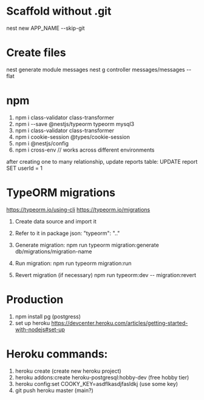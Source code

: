 # Scaffold without .git

nest new APP_NAME --skip-git

# Create files

nest generate module messages
nest g controller messages/messages --flat

# npm

1. npm i class-validator class-transformer
2. npm i --save @nestjs/typeorm typeorm mysql3
3. npm i class-validator class-transformer
4. npm i cookie-session @types/cookie-session
5. npm i @nestjs/config
6. npm i cross-env // works across different environments

after creating one to many relationship, update reports table:
UPDATE report SET userId = 1

# TypeORM migrations

https://typeorm.io/using-cli
https://typeorm.io/migrations

1. Create data source and import it
2. Refer to it in package json: "typeorm": ".."
3. Generate migration:
   npm run typeorm migration:generate db/migrations/migration-name

4. Run migration:
   npm run typeorm migration:run

5. Revert migration (if necessary)
   npm run typeorm:dev -- migration:revert

# Production

1. npm install pg (postgress)
2. set up heroku
   https://devcenter.heroku.com/articles/getting-started-with-nodejs#set-up

# Heroku commands:

1. heroku create (create new heroku project)
2. heroku addons:create heroku-postgresql:hobby-dev (free hobby tier)
3. heroku config:set COOKY_KEY=asdflkasdjfasldkj (use some key)
4. git push heroku master (main?)
